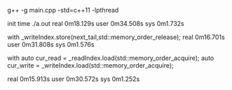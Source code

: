 g++ -g main.cpp -std=c++11 -lpthread  

init time ./a.out
real    0m18.129s
user    0m34.508s
sys     0m1.732s

with _writeIndex.store(next_tail,std::memory_order_release); 
real    0m16.701s
user    0m31.808s
sys     0m1.576s


with auto cur_read = _readIndex.load(std::memory_order_acquire);
     auto cur_write = _writeIndex.load(std::memory_order_acquire);

real    0m15.913s
user    0m30.572s
sys     0m1.252s
